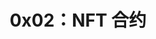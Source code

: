 ---
slug: '/docs/lean/solidity/chapter5/0x02-nft-contract'
title: '0x02：NFT 合约'
sidebar_position: 2
hide_title: true
---